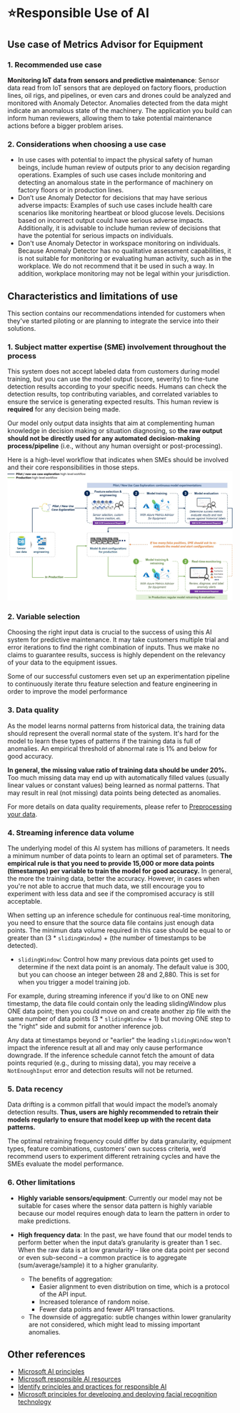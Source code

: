 # ⭐Responsible Use of AI

## Use case of Metrics Advisor for Equipment

### 1. Recommended use case

**Monitoring IoT data from sensors and predictive maintenance**: Sensor data read from IoT sensors that are deployed on factory floors, production lines, oil rigs, and pipelines, or even cars and drones could be analyzed and monitored with Anomaly Detector. Anomalies detected from the data might indicate an anomalous state of the machinery. The application you build can inform human reviewers, allowing them to take potential maintenance actions before a bigger problem arises.

### 2. Considerations when choosing a use case

* In use cases with potential to impact the physical safety of human beings, include human review of outputs prior to any decision regarding operations. Examples of such use cases include monitoring and detecting an anomalous state in the performance of machinery on factory floors or in production lines.
* Don’t use Anomaly Detector for decisions that may have serious adverse impacts: Examples of such use cases include health care scenarios like monitoring heartbeat or blood glucose levels. Decisions based on incorrect output could have serious adverse impacts. Additionally, it is advisable to include human review of decisions that have the potential for serious impacts on individuals.
* Don't use Anomaly Detector in workspace monitoring on individuals. Because Anomaly Detector has no qualitative assessment capabilities, it is not suitable for monitoring or evaluating human activity, such as in the workplace. We do not recommend that it be used in such a way. In addition, workplace monitoring may not be legal within your jurisdiction.


## Characteristics and limitations of use

This section contains our recommendations intended for customers when they've started piloting or are planning to integrate the service into their solutions.

### 1. Subject matter expertise (SME) involvement throughout the process

This system does not accept labeled data from customers during model training, but you can use the model output (score, severity) to fine-tune detection results according to your specific needs. Humans can check the detection results, top contributing variables, and correlated variables to ensure the service is generating expected results. This human review is **required** for any decision being made. 

Our model only output data insights that aim at complementing human knowledge in decision making or situation diagnosing, so **the raw output should not be directly used for any automated decision-making process/pipeline** (i.e., without any human oversight or post-processing). 

Here is a high-level workflow that indicates when SMEs should be involved and their core responsibilities in those steps.  
![Subject Matter Expertises (SMEs) are highly recommended to be involved in feature selection, model evaluation, and ongoing alert monitoring processes.](https://raw.githubusercontent.com/Azure/Metrics-Advisor-for-Equipment/main/image/High_level_workflow_RAI.jpg "Recommended pilot and production workflow")


### 2. Variable selection

Choosing the right input data is crucial to the success of using this AI system for predictive maintenance. It may take customers multiple trial and error iterations to find the right combination of inputs. Thus we make no claims to guarantee results, success is highly dependent on the relevancy of your data to the equipment issues.

Some of our successful customers even set up an experimentation pipeline to continuously iterate thru feature selection and feature engineering in order to improve the model performance


### 3. Data quality

As the model learns normal patterns from historical data, the training data should represent the overall normal state of the system. It's hard for the model to learn these types of patterns if the training data is full of anomalies. An empirical threshold of abnormal rate is 1% and below for good accuracy.

**In general, the missing value ratio of training data should be under 20%.** Too much missing data may end up with automatically filled values (usually linear values or constant values) being learned as normal patterns. That may result in real (not missing) data points being detected as anomalies.

For more details on data quality requirements, please refer to [Preprocessing your data](https://azure.github.io/Metrics-Advisor-for-Equipment/docs/02-Preprocessing%20your%20data.html).


### 4.  Streaming inference data volume

The underlying model of this AI system has millions of parameters. It needs a minimum number of data points to learn an optimal set of parameters. **The empirical rule is that you need to provide 15,000 or more data points (timestamps) per variable to train the model for good accuracy.** In general, the more the training data, better the accuracy. However, in cases when you're not able to accrue that much data, we still encourage you to experiment with less data and see if the compromised accuracy is still acceptable.

When setting up an inference schedule for continuous real-time monitoring, you need to ensure that the source data file contains just enough data points. The minimun data volume required in this case should be equal to or greater than (3 * `slidingWindow`) + (the number of timestamps to be detected). 
* `slidingWindow`: Control how many previous data points get used to determine if the next data point is an anomaly. The default value is 300, but you can choose an integer between 28 and 2,880. This is set for when you trigger a model training job. 

For example, during streaming inference if you'd like to on ONE new timestamp, the data file could contain only the leading slidingWindow plus ONE data point; then you could move on and create another zip file with the same number of data points (3 * `slidingWindow` + 1) but moving ONE step to the "right" side and submit for another inference job.

Any data at timestamps beyond or "earlier" the leading `slidingWindow` won't impact the inference result at all and may only cause performance downgrade. If the inference schedule cannot fetch the amount of data points requried (e.g., during to missing data), you may receive a `NotEnoughInput` error and detection results will not be returned. 


### 5. Data recency

Data drifting is a common pitfall that would impact the model’s anomaly detection results. **Thus, users are highly recommended to retrain their models regularly to ensure that model keep up with the recent data patterns.**

The optimal retraining frequency could differ by data granularity, equipment types, feature combinations, customers’ own success criteria, we’d recommend users to experiment different retraining cycles and have the SMEs evaluate the model performance.


### 6. Other limitations
* **Highly variable sensors/equipment**: Currently our model may not be suitable for cases where the sensor data pattern is highly variable because our model requires enough data to learn the pattern in order to make predictions.

* **High frequency data**: In the past, we have found that our model tends to perform better when the input data’s granularity is greater than 1 sec. When the raw data is at low granularity – like one data point per second or even sub-second – a common practice is to aggregate (sum/average/sample) it to a higher granularity. 
    * The benefits of aggregation:
        * Easier alignment to even distribution on time, which is a protocol of the API input.
        * Increased tolerance of random noise.
        * Fewer data points and fewer API transactions.
    * The downside of aggregatio: subtle changes within lower granularity are not considered, which might lead to missing important anomalies.


## Other references
* [Microsoft AI principles](https://www.microsoft.com/ai/responsible-ai)
* [Microsoft responsible AI resources](https://www.microsoft.com/ai/responsible-ai-resources)
* [Identify principles and practices for responsible AI](https://docs.microsoft.com/en-us/learn/paths/responsible-ai-business-principles/)
* [Microsoft principles for developing and deploying facial recognition technology](https://blogs.microsoft.com/wp-content/uploads/prod/sites/5/2018/12/MSFT-Principles-on-Facial-Recognition.pdf)
